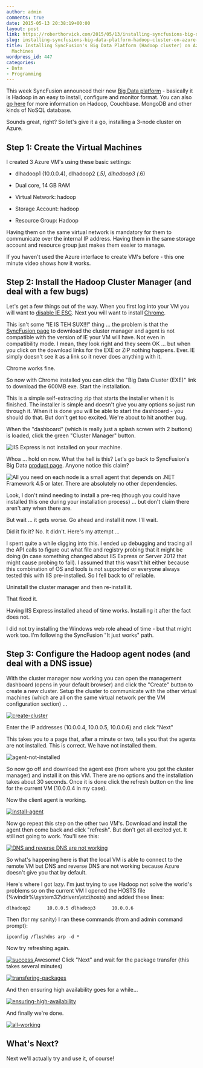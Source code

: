 ```yaml
---
author: admin
comments: true
date: 2015-05-13 20:38:19+00:00
layout: post
link: https://roberthorvick.com/2015/05/13/installing-syncfusions-big-data-platform-hadoop-cluster-on-azure-virtual-machines/
slug: installing-syncfusions-big-data-platform-hadoop-cluster-on-azure-virtual-machines
title: Installing SyncFusion's Big Data Platform (Hadoop cluster) on Azure Virtual
  Machines
wordpress_id: 447
categories:
- Data
- Programming
---
```


This week SyncFusion announced their new [Big Data platform](http://syncfusion.com/products/big-data) - basically it is Hadoop in an easy to install, configure and monitor format. You can also [go here](https://www.couchbase.com/resources/why-nosql) for more information on Hadoop, Couchbase. MongoDB and other kinds of NoSQL database.

Sounds great, right? So let's give it a go, installing a 3-node cluster on Azure.


## Step 1: Create the Virtual Machines


I created 3 Azure VM's using these basic settings:



 	
  * dlhadoop1 (10.0.0.4), dlhadoop2 (*.5), dlhadoop3 (*.6)

 	
  * Dual core, 14 GB RAM

 	
  * Virtual Network: hadoop

 	
  * Storage Account: hadoop

 	
  * Resource Group: Hadoop


Having them on the same virtual network is mandatory for them to communicate over the internal IP address. Having them in the same storage account and resource group just makes them easier to manage.

If you haven't used the Azure interface to create VM's before - this one minute video shows how it works.




## Step 2: Install the Hadoop Cluster Manager (and deal with a few bugs)


Let's get a few things out of the way. When you first log into your VM you will want to [disable IE ESC](http://www.rackspace.com/knowledge_center/article/disable-ie-enhanced-security-on-windows-server-2012). Next you will want to install [Chrome](https://www.google.com/chrome/).

This isn't some "IE IS TEH SUX!!!" thing ... the problem is that the [SyncFusion page](http://www.syncfusion.com/downloads/bigdata/confirmation) to download the cluster manager and agent is not compatible with the version of IE your VM will have. Not even in compatibility mode. I mean, they look right and they seem OK ... but when you click on the download links for the EXE or ZIP nothing happens. Ever. IE simply doesn't see it as a link so it never does anything with it.

Chrome works fine.

So now with Chrome installed you can click the "Big Data Cluster (EXE)" link to download the 600MB exe. Start the installation.

This is a simple self-extracting zip that starts the installer when it is finished. The installer is simple and doesn't give you any options so just run through it. When it is done you will be able to start the dashboard - you should do that. But don't get too excited. We're about to hit another bug.

When the "dashboard" (which is really just a splash screen with 2 buttons) is loaded, click the green "Cluster Manager" button.

![IIS Express is not installed on your machine.](http://www.roberthorvick.com/wp-content/uploads/2015/05/iis-error.png)

Whoa ... hold on now. What the hell is this? Let's go back to SyncFusion's Big Data [product page](http://www.syncfusion.com/products/big-data). Anyone notice this claim?

![All you need on each node is a small agent that depends on .NET Framework 4.5 or later. There are absolutely no other dependencies.](http://www.roberthorvick.com/wp-content/uploads/2015/05/no-prereqs.png)

Look, I don't mind needing to install a pre-req (though you could have installed this one during your installation process) ... but don't claim there aren't any when there are.

But wait ... it gets worse. Go ahead and install it now. I'll wait.

Did it fix it? No. It didn't. Here's my attempt ...



I spent quite a while digging into this. I ended up debugging and tracing all the API calls to figure out what file and registry probing that it might be doing (in case something changed about IIS Express or Server 2012 that might cause probing to fail). I assumed that this wasn't hit either because this combination of OS and tools is not supported or everyone always tested this with IIS pre-installed. So I fell back to ol' reliable.

Uninstall the cluster manager and then re-install it.

That fixed it.

Having IIS Express installed ahead of time works. Installing it after the fact does not.

I did not try installing the Windows web role ahead of time - but that might work too. I'm following the SyncFusion "It just works" path.


## Step 3: Configure the Hadoop agent nodes (and deal with a DNS issue)


With the cluster manager now working you can open the management dashboard (opens in your default browser) and click the "Create" button to create a new cluster. Setup the cluster to communicate with the other virtual machines (which are all on the same virtual network per the VM configuration section) ...

[
![create-cluster](http://www.roberthorvick.com/wp-content/uploads/2015/05/create-cluster.png)
](http://www.roberthorvick.com/wp-content/uploads/2015/05/create-cluster.png)

Enter the IP addresses (10.0.0.4, 10.0.0.5, 10.0.0.6) and click "Next"

This takes you to a page that, after a minute or two, tells you that the agents are not installed. This is correct. We have not installed them.

![agent-not-installed](http://www.roberthorvick.com/wp-content/uploads/2015/05/agent-not-installed.png)

So now go off and download the agent exe (from where you got the cluster manager) and install it on this VM. There are no options and the installation takes about 30 seconds. Once it is done click the refresh button on the line for the current VM (10.0.0.4 in my case).

Now the client agent is working.

[
![install-agent](http://www.roberthorvick.com/wp-content/uploads/2015/05/install-agent.png)
](http://www.roberthorvick.com/wp-content/uploads/2015/05/install-agent.png)

Now go repeat this step on the other two VM's. Download and install the agent then come back and click "refresh". But don't get all excited yet. It still not going to work. You'll see this:

[
![DNS and reverse DNS are not working](http://www.roberthorvick.com/wp-content/uploads/2015/05/dns-bad.png)
](http://www.roberthorvick.com/wp-content/uploads/2015/05/dns-bad.png)

So what's happening here is that the local VM is able to connect to the remote VM but DNS and reverse DNS are not working because Azure doesn't give you that by default.

Here's where I got lazy. I'm just trying to use Hadoop not solve the world's problems so on the current VM I opened the HOSTS file (%windir%\system32\drivers\etc\hosts) and added these lines:

`
dlhadoop2      10.0.0.5
dlhadoop3      10.0.0.6
`

Then (for my sanity) I ran these commands (from and admin command prompt):

`
ipconfig /flushdns
arp -d *
`

Now try refreshing again.

[
![success](http://www.roberthorvick.com/wp-content/uploads/2015/05/success.png)
](http://www.roberthorvick.com/wp-content/uploads/2015/05/success.png)
Awesome! Click "Next" and wait for the package transfer (this takes several minutes)

[![transfering-packages](http://www.roberthorvick.com/wp-content/uploads/2015/05/transfering-packages.png)](http://www.roberthorvick.com/wp-content/uploads/2015/05/transfering-packages.png)

And then ensuring high availability goes for a while...

[![ensuring-high-availability](http://www.roberthorvick.com/wp-content/uploads/2015/05/ensuring-high-availability.png)](http://www.roberthorvick.com/wp-content/uploads/2015/05/ensuring-high-availability.png)

And finally we're done.

[![all-working](http://www.roberthorvick.com/wp-content/uploads/2015/05/all-working.png)](http://www.roberthorvick.com/wp-content/uploads/2015/05/all-working.png)


## What's Next?


Next we'll actually try and use it, of course!
